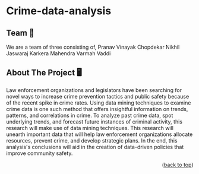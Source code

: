 # Crime-data-analysis

## Team 💼

We are a team of three consisting of,
Pranav Vinayak Chopdekar 
Nikhil Jaswaraj Karkera 
Mahendra Varmah Vaddi 

## About The Project 🖥️

Law enforcement organizations and legislators have been searching for novel ways to increase crime prevention tactics and public safety because of the recent spike in crime rates. Using data mining techniques to examine crime data is one such method that offers insightful information on trends, patterns, and correlations in crime. 
To analyze past crime data, spot underlying trends, and forecast future instances of criminal activity, this research will make use of data mining techniques. This research will unearth important data that will help law enforcement organizations allocate resources, prevent crime, and develop strategic plans. In the end, this analysis's conclusions will aid in the creation of data-driven policies that improve community safety.


<p align="right">(<a href="#readme-top">back to top</a>)</p>
